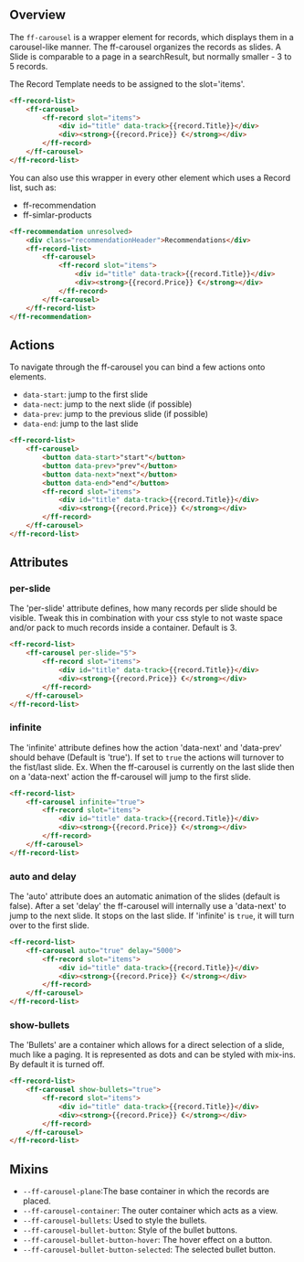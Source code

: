 ## Overview
The `ff-carousel` is a wrapper element for records, which displays them in a carousel-like manner.
The ff-carousel organizes the records as slides. A Slide is comparable to a page in a searchResult, but normally
smaller - 3 to 5 records.

The Record Template needs to be assigned to the slot='items'.
```html
<ff-record-list>
    <ff-carousel>
        <ff-record slot="items">
            <div id="title" data-track>{{record.Title}}</div>
            <div><strong>{{record.Price}} €</strong></div>
        </ff-record>
    </ff-carousel>
</ff-record-list>
```

You can also use this wrapper in every other element which uses a Record list, such as:
* ff-recommendation
* ff-simlar-products

```html
<ff-recommendation unresolved>
    <div class="recommendationHeader">Recommendations</div>
    <ff-record-list>
        <ff-carousel>
            <ff-record slot="items">
                <div id="title" data-track>{{record.Title}}</div>
                <div><strong>{{record.Price}} €</strong></div>
            </ff-record>
        </ff-carousel>
    </ff-record-list>
</ff-recommendation>
``` 

## Actions

 To navigate through the ff-carousel you can bind a few actions onto elements.
 * `data-start`: jump to the first slide
 * `data-nect`: jump to the next slide (if possible)
 * `data-prev`: jump to the previous slide (if possible)
 * `data-end`: jump to the last slide
 
 ```html
 <ff-record-list>
     <ff-carousel>
         <button data-start>"start"</button>
         <button data-prev>"prev"</button>
         <button data-next>"next"</button>
         <button data-end>"end"</button>
         <ff-record slot="items">
             <div id="title" data-track>{{record.Title}}</div>
             <div><strong>{{record.Price}} €</strong></div>
         </ff-record>
     </ff-carousel>
 </ff-record-list>
 ```
 
## Attributes

### per-slide
The 'per-slide' attribute defines, how many records per slide should be visible. Tweak this in combination with your css style to not waste space and/or pack to much records inside a container. Default is 3.
```html
<ff-record-list>
    <ff-carousel per-slide="5">
        <ff-record slot="items">
            <div id="title" data-track>{{record.Title}}</div>
            <div><strong>{{record.Price}} €</strong></div>
        </ff-record>
    </ff-carousel>
</ff-record-list>
```

### infinite
The 'infinite' attribute defines how the action 'data-next' and 'data-prev' should behave (Default is 'true'). 
If set to `true` the actions will turnover to the fist/last slide.
Ex. When the ff-carousel is currently on the last slide then on a 'data-next' action the ff-carousel will jump to the first slide.

```html
<ff-record-list>
    <ff-carousel infinite="true">
        <ff-record slot="items">
            <div id="title" data-track>{{record.Title}}</div>
            <div><strong>{{record.Price}} €</strong></div>
        </ff-record>
    </ff-carousel>
</ff-record-list>
```

### auto and delay
The 'auto' attribute does an automatic animation of the slides (default is false). After a set 'delay' the ff-carousel will internally use a 'data-next' to jump to the next slide.
It stops on the last slide. If 'infinite' is `true`, it will turn over to the first slide.

```html
<ff-record-list>
    <ff-carousel auto="true" delay="5000">
        <ff-record slot="items">
            <div id="title" data-track>{{record.Title}}</div>
            <div><strong>{{record.Price}} €</strong></div>
        </ff-record>
    </ff-carousel>
</ff-record-list>
```

### show-bullets
The 'Bullets' are a container which allows for a direct selection of a slide, much like a paging. It is represented as
dots and can be styled with mix-ins. By default it is turned off.

```html
<ff-record-list>
    <ff-carousel show-bullets="true">
        <ff-record slot="items">
            <div id="title" data-track>{{record.Title}}</div>
            <div><strong>{{record.Price}} €</strong></div>
        </ff-record>
    </ff-carousel>
</ff-record-list>
```

## Mixins
* `--ff-carousel-plane`:The base container in which the records are placed.
* `--ff-carousel-container`: The outer container which acts as a view.
* `--ff-carousel-bullets`: Used to style the bullets.
* `--ff-carousel-bullet-button`: Style of the bullet buttons.
* `--ff-carousel-bullet-button-hover`: The hover effect on a button.
* `--ff-carousel-bullet-button-selected`: The selected bullet button.